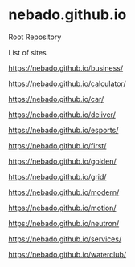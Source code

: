 # nebado.github.io
Root Repository

List of sites


https://nebado.github.io/business/

https://nebado.github.io/calculator/

https://nebado.github.io/car/

https://nebado.github.io/deliver/

https://nebado.github.io/esports/

https://nebado.github.io/first/

https://nebado.github.io/golden/

https://nebado.github.io/grid/

https://nebado.github.io/modern/

https://nebado.github.io/motion/

https://nebado.github.io/neutron/

https://nebado.github.io/services/

https://nebado.github.io/waterclub/

